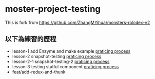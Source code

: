 # moster-project-testing
This is fork from https://github.com/ZhangMYihua/monsters-rolodex-v2  
## 以下為練習的歷程  
- lesson-1 add Enzyme and make example [praticing process](https://www.notion.so/281-Introduction-To-Enzyme-d80f861759d7438fb1982ca16e9e8801)
- lesson-2 snapshot-testing [praticing process](https://extreme-amethyst-885.notion.site/284-Snapshot-Testing-a3ff9bde30cf4bba847fd0c81c481856)
- lesson-2-1 snapshot-testing-2 [praticing process](https://extreme-amethyst-885.notion.site/285-Snapshot-Testing-Code-Coverage-17030b462aad456abd7b748e3b36e88b)
- lesson-3 testing statful component [praticing process](https://extreme-amethyst-885.notion.site/286-Testing-Stateful-Components-4db037ea6973421380787540a2fd4be2)
- feat/add-redux-and-thunk
